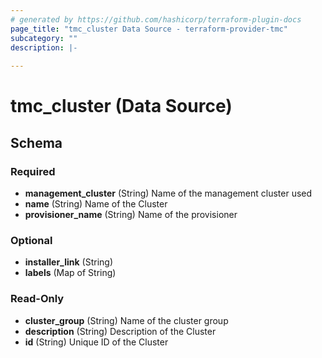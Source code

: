 ```yaml
---
# generated by https://github.com/hashicorp/terraform-plugin-docs
page_title: "tmc_cluster Data Source - terraform-provider-tmc"
subcategory: ""
description: |-
  
---
```


# tmc_cluster (Data Source)





<!-- schema generated by tfplugindocs -->
## Schema

### Required

- **management_cluster** (String) Name of the management cluster used
- **name** (String) Name of the Cluster
- **provisioner_name** (String) Name of the provisioner

### Optional

- **installer_link** (String)
- **labels** (Map of String)

### Read-Only

- **cluster_group** (String) Name of the cluster group
- **description** (String) Description of the Cluster
- **id** (String) Unique ID of the Cluster


